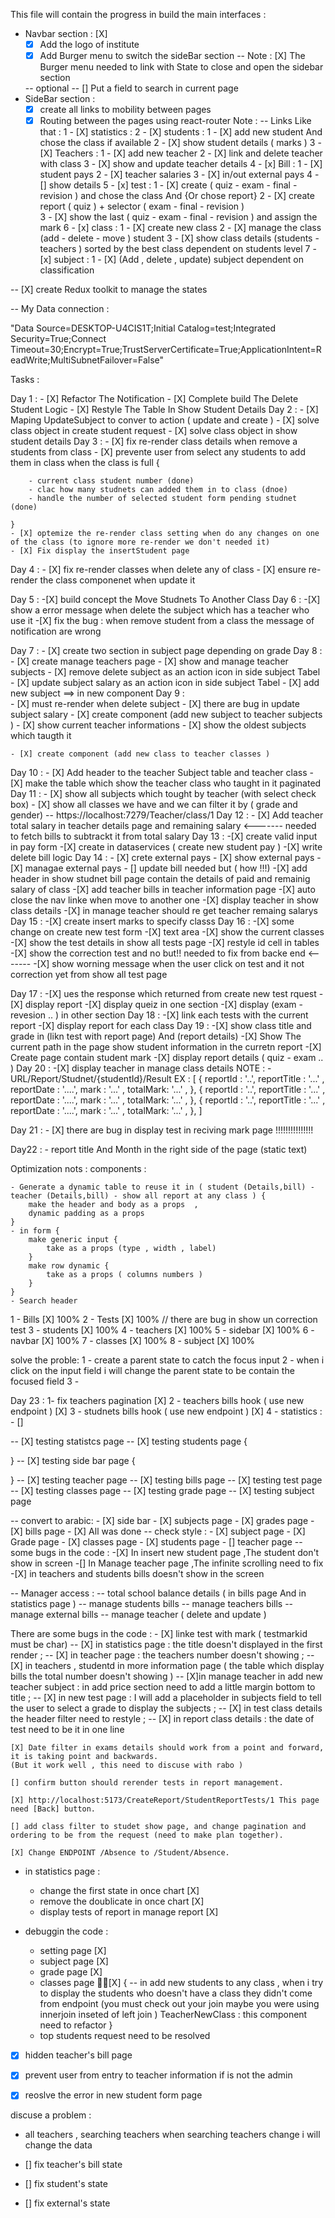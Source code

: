 
This file will contain the progress in build the main interfaces : 

- Navbar section : [X]
    - [X] Add the logo of institute
    - [X] Add Burger menu to switch the sideBar section 
        -- Note : [X] The Burger menu needed to link with State to close and open the sidebar section
             
    -- optional -- [] Put a field to search in current page
- SideBar section : 
    - [X] create all links to mobility between pages
    - [X] Routing between the pages using react-router
    Note : -- Links Like that : 
        1 - [X] statistics : 
        2 - [X] students : 
            1 - [X] add new student And chose the class if available
            2 - [X] show student details ( marks ) 
        3 - [X] Teachers :
            1 - [X] add new teacher
            2 - [X] link and delete teacher with class 
            3 - [X] show and update teacher details
        4 - [x] Bill :
            1 - [X] student pays
            2 - [X] teacher salaries
            3 - [X] in/out external pays
            4 - [] show details
        5 - [x] test :
            1 - [X] create ( quiz - exam - final  - revision ) and chose the class And {Or chose report}
            2 - [X] create report ( quiz ) + selector ( exam - final - revision )  
            3 - [X] show the last ( quiz - exam - final  - revision ) and assign the mark
        6 - [x] class :
            1 - [X] create new class 
            2 - [X] manage the class (add - delete - move ) student
            3 - [X] show class details (students - teachers ) sorted by the best class dependent on students level
        7 - [x] subject : 
            1 - [X] (Add , delete , update) subject dependent on classification 

-- [X] create Redux toolkit to manage the states


-- My Data connection : 

"Data Source=DESKTOP-U4CIS1T;Initial Catalog=test;Integrated Security=True;Connect Timeout=30;Encrypt=True;TrustServerCertificate=True;ApplicationIntent=ReadWrite;MultiSubnetFailover=False"

Tasks : 

Day 1 : 
    - [X] Refactor The Notification 
    - [X] Complete build The Delete Student Logic
    - [X] Restyle The Table In Show Student Details
Day 2 : 
    - [X] Maping UpdateSubject to conver to action ( update and create )
    - [X] solve class object in create student request 
    - [X] solve class object in show student details 
Day 3 : 
    - [X] fix re-render class details when remove a students from class
    - [X] prevente user from select any students to add them in class when the class is full {
        
        - current class student number (done)
        - clac how many studnets can added them in to class (dnoe)
        - handle the number of selected student form pending studnet  (done)

    }
    - [X] optemize the re-render class setting when do any changes on one of the class (to ignore more re-render we don't needed it)
    - [X] Fix display the insertStudent page
  
Day 4 : 
    - [X] fix re-render classes when delete any of class 
    - [X] ensure re-render the class componenet when update it 

Day 5 : 
    -[X] build concept the Move Studnets To Another Class
Day 6 : 
    -[X] show a error message when delete the subject which has a teacher who use it 
    -[X] fix the bug : when remove student from a class the message of notification are wrong    

Day 7 : 
    - [X] create two section in subject page depending on grade 
Day 8 : 
    - [X] create manage teachers page
    - [X] show and manage teacher subjects 
        - [X] remove delete subject  as an action icon in side subject Tabel
        - [X] update subject salary  as an action icon in side subject Tabel
        - [X] add new subject ==> in new component
Day 9 :  
    - [X] must re-render when delete subject
    - [X] there are bug in update subject salary
    - [X] create component (add new subject to teacher subjects ) 
        - [X] show current teacher informations 
        - [X] show the oldest subjects which taugth it 
        
    - [X] create component (add new class to teacher classes ) 
Day 10 : 
    - [X] Add header to the teacher Subject table and teacher class 
    - [X] make the table which show the teacher class who taught in it paginated
Day 11 : 
    - [X] show all subjects which tought by teacher (with select check box)
    - [X] show all classes we have and we can filter it by ( grade and gender)
     -- https://localhost:7279/Teacher/class/1
Day 12 : 
    - [X] Add teacher total salary in teacher details page and remaining salary <------- needed to fetch bills to subtrackt it from total salary
Day 13 : 
    -[X] create valid input in pay form
    -[X] create in dataservices ( create new student pay ) 
    -[X] write delete bill logic
Day 14 : 
    - [X] crete external pays
        - [X] show external pays 
        - [X] managae external pays
        - [] update bill needed but ( how !!!)
    -[X] add header in show studnet bill  page contain the details of paid and remainig salary of class
    -[X] add teacher bills in teacher information page
    -[X] auto close the nav linke when move to another one
    -[X] display teacher in show class details 
    -[X] in manage teacher should re get teacher remaing salarys
Day 15 :
    -[X] create insert marks to specify classs
Day 16 : 
    -[X] some change on create new test form 
        -[X] text area 
        -[X] show the current classes 
    -[X] show the test details in show all tests page
    -[X] restyle id cell in tables
    -[X] show the correction test and no but!! needed to fix from backe end <-------
    -[X] show worning message when the user click on test and it not correction yet from show all test page
        
Day 17 : 
    -[X] ues the response which returned from create new test rquest 
    -[X] display report 
    -[X] display queiz in one section 
    -[X] display (exam - revesion .. ) in other section 
Day 18 : 
    -[X] link each tests with the current report
    -[X] display report for each class 
Day 19 : 
    -[X] show class title and grade in (likn test with report page) And (report details)
    -[X] Show The current path in the page show student information in the curretn report 
    -[X] Create page contain student mark
    -[X] display report details ( quiz - exam .. )
Day 20 : 
    -[X] display teacher in manage class details
NOTE : 
    - URL/Report/Studnet/{studentId}/Result
        EX :
        [
            {
                reportId : '..',
                reportTitle : '...' ,
                reportDate : '....',
                mark : '...' , 
                totalMark: '...' , 
            },
            {
                reportId : '..',
                reportTitle : '...' ,
                reportDate : '....',
                mark : '...' , 
                totalMark: '...' , 
            },
                        {
                reportId : '..',
                reportTitle : '...' ,
                reportDate : '....',
                mark : '...' , 
                totalMark: '...' , 
            },
        ] 
    
Day 21 : 
    - [X] there are bug in display test in reciving mark page !!!!!!!!!!!!!!!

Day22 : 
    - report title And Month in the right side of the page (static text) 


Optimization nots : 
    components : 

    - Generate a dynamic table to reuse it in ( student (Details,bill) - teacher (Details,bill) - show all report at any class ) {
        make the header and body as a props  ,
        dynamic padding as a props
    }
    - in form {
        make generic input {
            take as a props (type , width , label)
        }
        make row dynamic {
            take as a props ( columns numbers )
        }
    }
    - Search header 

 1 - Bills [X] 100%
 2 - Tests [X] 100% // there are bug in show un correction test
 3 - students [X] 100%
 4 - teachers [X] 100%
 5 - sidebar [X] 100%
 6 - navbar [X] 100%
 7 - classes [X] 100% 
 8 - subject [X] 100%

solve the proble: 
1 - create a parent state to catch the focus input 
2 - when i click on the input field i will change the parent state to be contain the focused field
3 - 


Day 23 : 
    1- fix teachers pagination [X]
    2 - teachers bills hook ( use new endpoint ) [X]
    3 - studnets bills hook ( use new endpoint ) [X]
    4 - statistics : 
        - [] 

-- [X] testing statistcs page
-- [X] testing students page {

}
-- [X] testing side bar page {

}
-- [X] testing teacher page
-- [X] testing bills page
-- [X] testing test page
-- [X] testing classes page
-- [X] testing grade page
-- [X] testing subject page

-- convert to arabic: 
    - [X] side bar 
    - [X] subjects page
    - [X] grades page
    - [X] bills page
    - [X] All was done
-- check style : 
    - [X] subject page
    - [X] Grade page
    - [X] classes page
    - [X] students page
    - [] teacher page
-- some bugs in the code : 
    -[X] In insert new student page ,The student don't show in screen
    -[] In Manage teacher page ,The infinite scrolling need to fix
    -[X] in teachers and students bills doesn't show in the screen

-- Manager access : 
    -- total school balance details ( in bills page And in statistics page )
    -- manage students bills
    -- manage teachers bills 
    -- manage external bills 
    -- manage teacher ( delete and update )

There are some bugs in the code : 
    - [X] linke test with mark ( testmarkid must be char)
    -- [X] in statistics page : the title doesn't displayed in the first render ;
    -- [X] in teacher page : the teachers number doesn't showing ;
    -- [X] in teachers , studentd in more information page ( the table which display bills 
    the total number doesn't showing )
    -- [X]in manage  teacher in add new teacher subject : in add price section need to add a little margin bottom to title ;
    -- [X] in new test page : I will add a placeholder in subjects field to tell the user 
    to select a grade to display the subjects ;
    -- [X] in test class details the header filter need to restyle ;
    -- [X] in report class details : the date of test need to be it in one line

    [X] Date filter in exams details should work from a point and forward, it is taking point and backwards.
    (But it work well , this need to discuse with rabo )

    [] confirm button should rerender tests in report management.

    [X] http://localhost:5173/CreateReport/StudentReportTests/1 This page need [Back] button.

    [] add class filter to studet show page, and change pagination and ordering to be from the request (need to make plan together).

    [X] Change ENDPOINT /Absence to /Student/Absence.


- in statistics page : 
    - change the first state in once chart [X] 
    - remove the doublicate in once chart [X]
    - display tests of report in manage report [X]

- debuggin the code : 
    - setting page [X] 
    - subject page [X]
    - grade page [X]
    - classes page [ْْX] {
        -- in add new students to any class , when i try to display the students who doesn't have a class they didn't come from endpoint (you must check out your join maybe you were using innerjoin inseted of left join )
        TeacherNewClass : this component need to refactor
    }
    - top students request need to be resolved

- [X] hidden teacher's bill page 
- [X] prevent user from entry to teacher information if is not the admin
- [X] reoslve the error in new student form page 


discuse a problem : 
 - all teachers , searching teachers 
 when searching teachers change i will change the data 
 
 - [] fix teacher's bill state 
 - [] fix student's state 
 - [] fix external's state 
 




